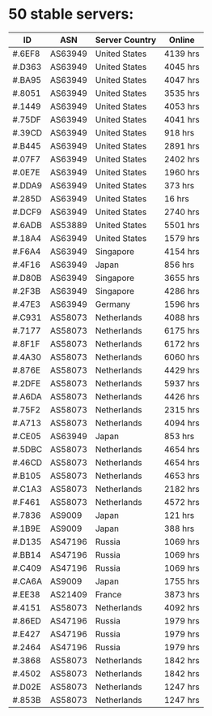 # 50 stable servers:

| ID | ASN | Server Country | Online |
| ------ | ------ | ------ | ------ |
| #.6EF8 | AS63949 | United States | 4139 hrs |
| #.D363 | AS63949 | United States | 4045 hrs |
| #.BA95 | AS63949 | United States | 4047 hrs |
| #.8051 | AS63949 | United States | 3535 hrs |
| #.1449 | AS63949 | United States | 4053 hrs |
| #.75DF | AS63949 | United States | 4041 hrs |
| #.39CD | AS63949 | United States | 918 hrs |
| #.B445 | AS63949 | United States | 2891 hrs |
| #.07F7 | AS63949 | United States | 2402 hrs |
| #.0E7E | AS63949 | United States | 1960 hrs |
| #.DDA9 | AS63949 | United States | 373 hrs |
| #.285D | AS63949 | United States | 16 hrs |
| #.DCF9 | AS63949 | United States | 2740 hrs |
| #.6ADB | AS53889 | United States | 5501 hrs |
| #.18A4 | AS63949 | United States | 1579 hrs |
| #.F6A4 | AS63949 | Singapore | 4154 hrs |
| #.4F16 | AS63949 | Japan | 856 hrs |
| #.D80B | AS63949 | Singapore | 3655 hrs |
| #.2F3B | AS63949 | Singapore | 4286 hrs |
| #.47E3 | AS63949 | Germany | 1596 hrs |
| #.C931 | AS58073 | Netherlands | 4088 hrs |
| #.7177 | AS58073 | Netherlands | 6175 hrs |
| #.8F1F | AS58073 | Netherlands | 6172 hrs |
| #.4A30 | AS58073 | Netherlands | 6060 hrs |
| #.876E | AS58073 | Netherlands | 4429 hrs |
| #.2DFE | AS58073 | Netherlands | 5937 hrs |
| #.A6DA | AS58073 | Netherlands | 4426 hrs |
| #.75F2 | AS58073 | Netherlands | 2315 hrs |
| #.A713 | AS58073 | Netherlands | 4094 hrs |
| #.CE05 | AS63949 | Japan | 853 hrs |
| #.5DBC | AS58073 | Netherlands | 4654 hrs |
| #.46CD | AS58073 | Netherlands | 4654 hrs |
| #.B105 | AS58073 | Netherlands | 4653 hrs |
| #.C1A3 | AS58073 | Netherlands | 2182 hrs |
| #.F461 | AS58073 | Netherlands | 4572 hrs |
| #.7836 | AS9009 | Japan | 121 hrs |
| #.1B9E | AS9009 | Japan | 388 hrs |
| #.D135 | AS47196 | Russia | 1069 hrs |
| #.BB14 | AS47196 | Russia | 1069 hrs |
| #.C409 | AS47196 | Russia | 1069 hrs |
| #.CA6A | AS9009 | Japan | 1755 hrs |
| #.EE38 | AS21409 | France | 3873 hrs |
| #.4151 | AS58073 | Netherlands | 4092 hrs |
| #.86ED | AS47196 | Russia | 1979 hrs |
| #.E427 | AS47196 | Russia | 1979 hrs |
| #.2464 | AS47196 | Russia | 1979 hrs |
| #.3868 | AS58073 | Netherlands | 1842 hrs |
| #.4502 | AS58073 | Netherlands | 1842 hrs |
| #.D02E | AS58073 | Netherlands | 1247 hrs |
| #.853B | AS58073 | Netherlands | 1247 hrs |

